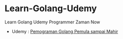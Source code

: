 # Learn-Golang-Udemy
Learn Golang Udemy Programmer Zaman Now
<ul>
    <li>Udemy : <a href="https://www.udemy.com/course/pemrograman-go-lang-pemula-sampai-mahir/">Pemograman Golang Pemula sampai Mahir</a></li>
</ul>
